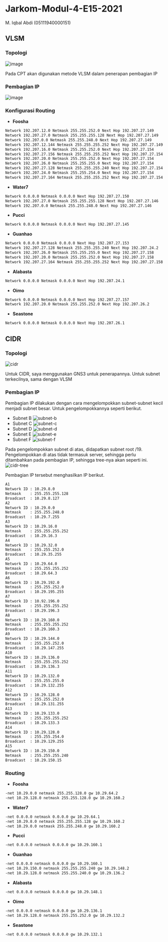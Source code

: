 # Jarkom-Modul-4-E15-2021
M. Iqbal Abdi (05111940000151)

## VLSM
### Topologi
![image](https://user-images.githubusercontent.com/75016595/143725109-337e9be0-6bf4-4075-a5de-2fdc588f85fb.png)


Pada CPT akan digunakan metode VLSM dalam penerapan pembagian IP

### Pembagian IP
![image](https://user-images.githubusercontent.com/75016595/143725110-fa18ffc7-2c30-4516-8ec5-eec9a70621c0.png)

### Konfigurasi Routing
* **Foosha**
```txt
Network 192.207.12.0 Netmask 255.255.252.0 Next Hop 192.207.27.149
Network 192.207.27.0 Netmask 255.255.255.128 Next Hop 192.207.27.149
Network 192.207.0.0 Netmask 255.255.248.0 Next Hop 192.207.27.149
Network 192.207.12.144 Netmask 255.255.255.252 Next Hop 192.207.27.149
Network 192.207.16.0 Netmask 255.255.252.0 Next Hop 192.207.27.154
Network 192.207.27.156 Netmask 255.255.255.252 Next Hop 192.207.27.154
Network 192.207.20.0 Netmask 255.255.252.0 Next Hop 192.207.27.154
Network 192.207.26.0 Netmask 255.255.255.0 Next Hop 192.207.27.154
Network 192.207.27.128 Netmask 255.255.255.240 Next Hop 192.207.27.154
Network 192.207.24.0 Netmask 255.255.254.0 Next Hop 192.207.27.154
Network 192.207.27.164 Netmask 255.255.255.252 Next Hop 192.207.27.154
```

* **Water7**
```txt
Network 0.0.0.0 Netmask 0.0.0.0 Next Hop 192.207.27.150
Network 192.207.27.0 Netmask 255.255.255.128 Next Hop 192.207.27.146
Network 192.207.0.0 Netmask 255.255.248.0 Next Hop 192.207.27.146
```

* **Pucci**
```txt
Network 0.0.0.0 Netmask 0.0.0.0 Next Hop 192.207.27.145
```

* **Guanhao**
```txt
Network 0.0.0.0 Netmask 0.0.0.0 Next Hop 192.207.27.153
Network 192.207.27.128 Netmask 255.255.255.240 Next Hop 192.207.24.2
Network 192.207.26.0 Netmask 255.255.255.0 Next Hop 192.207.27.158
Network 192.207.20.0 Netmask 255.255.252.0 Next Hop 192.207.27.158
Network 192.207.27.164 Netmask 255.255.255.252 Next Hop 192.207.27.158
```

* **Alabasta**
```txt
Network 0.0.0.0 Netmask 0.0.0.0 Next Hop 192.207.24.1
```

* **Oimo**
```txt
Network 0.0.0.0 Netmask 0.0.0.0 Next Hop 192.207.27.157
Network 192.207.20.0 Netmask 255.255.252.0 Next Hop 192.207.26.2
```

* **Seastone**
```txt
Network 0.0.0.0 Netmask 0.0.0.0 Next Hop 192.207.26.1
```

## CIDR
### Topologi
![cidr](images/Jarkom4-GNS3.png)

Untuk CIDR, saya menggunakan GNS3 untuk penerapannya. Untuk subnet terkecilnya, sama dengan VLSM

### Pembagian IP
Pembagian IP dilakukan dengan cara mengelompokkan subnet-subnet kecil menjadi subnet besar. Untuk pengelompokkannya seperti berikut.
* Subnet B
![subnet-b](images/cidr-2-step-1.png)
* Subnet C
![subnet-c](images/cidr-2-step-2.png)
* Subnet D
![subnet-d](images/cidr-2-step-3.png)
* Subnet E
![subnet-e](images/cidr-2-step-4.png)
* Subnet F
![subnet-f](images/cidr-2-step-5.png)

Pada pengelompokkan subnet di atas, didapatkan subnet root /19. Pengelompokkan di atas tidak termasuk server, sehingga perlu ditambahkan pada pembagian IP, sehingga tree-nya akan seperti ini.
![cidr-tree](images/cidr-2-cidr-revisi.png)

Pembagian IP tersebut menghasilkan IP berikut.
```txt
A1
Network ID : 10.29.8.0 
Netmask    : 255.255.255.128
Broadcast  : 10.29.8.127
A2
Network ID : 10.29.0.0 
Netmask    : 255.255.248.0
Broadcast  : 10.29.7.255
A3
Network ID : 10.29.16.0 
Netmask    : 255.255.255.252
Broadcast  : 10.29.16.3
A4
Network ID : 10.29.32.0 
Netmask    : 255.255.252.0
Broadcast  : 10.29.35.255
A5
Network ID : 10.29.64.0 
Netmask    : 255.255.255.252
Broadcast  : 10.29.64.3
A6
Network ID : 10.29.192.0 
Netmask    : 255.255.252.0
Broadcast  : 10.29.195.255
A7
Network ID : 10.92.196.0 
Netmask    : 255.255.255.252
Broadcast  : 10.29.196.3
A8
Network ID : 10.29.160.0 
Netmask    : 255.255.255.252
Broadcast  : 10.29.160.3
A9
Network ID : 10.29.144.0 
Netmask    : 255.255.252.0
Broadcast  : 10.29.147.255
A10
Network ID : 10.29.136.0 
Netmask    : 255.255.255.252
Broadcast  : 10.29.136.3
A11
Network ID : 10.29.132.0 
Netmask    : 255.255.255.0
Broadcast  : 10.29.132.255
A12
Network ID : 10.29.128.0 
Netmask    : 255.255.252.0
Broadcast  : 10.29.131.255
A13
Network ID : 10.29.133.0 
Netmask    : 255.255.255.252
Broadcast  : 10.29.133.3
A14
Network ID : 10.29.128.0 
Netmask    : 255.255.254.0
Broadcast  : 10.29.129.255
A15
Network ID : 10.29.150.0 
Netmask    : 255.255.255.240
Broadcast  : 10.29.150.15
```

### Routing
* **Foosha**
```txt
-net 10.29.0.0 netmask 255.255.128.0 gw 10.29.64.2
-net 10.29.128.0 netmask 255.255.128.0 gw 10.29.160.2
```

* **Water7**
```txt
-net 0.0.0.0 netmask 0.0.0.0 gw 10.29.64.1
-net 10.29.8.0 netmask 255.255.255.128 gw 10.29.160.2
-net 10.29.0.0 netmask 255.255.248.0 gw 10.29.160.2
```

* **Pucci**
```txt
-net 0.0.0.0 netmask 0.0.0.0 gw 10.29.160.1
```

* **Guanhao**
```txt
-net 0.0.0.0 netmask 0.0.0.0 gw 10.29.160.1
-net 10.29.150.0 netmask 255.255.255.240 gw 10.29.148.2
-net 10.29.128.0 netmask 255.255.240.0 gw 10.29.136.2
```

* **Alabasta**
```txt
-net 0.0.0.0 netmask 0.0.0.0 gw 10.29.148.1
```

* **Oimo**
```txt
-net 0.0.0.0 netmask 0.0.0.0 gw 10.29.136.1
-net 10.29.128.0 netmask 255.255.252.0 gw 10.29.132.2
```

* **Seastone**
```txt
-net 0.0.0.0 netmask 0.0.0.0 gw 10.29.132.1
```
